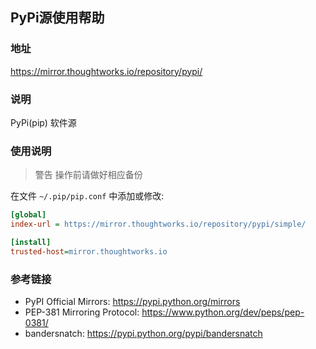 ## PyPi源使用帮助


### 地址

https://mirror.thoughtworks.io/repository/pypi/

### 说明

PyPi(pip) 软件源

### 使用说明

> 警告 操作前请做好相应备份

在文件 `~/.pip/pip.conf` 中添加或修改:
```ini
[global]
index-url = https://mirror.thoughtworks.io/repository/pypi/simple/

[install]
trusted-host=mirror.thoughtworks.io
```

### 参考链接

- PyPI Official Mirrors: https://pypi.python.org/mirrors
- PEP-381 Mirroring Protocol: https://www.python.org/dev/peps/pep-0381/
- bandersnatch: https://pypi.python.org/pypi/bandersnatch
